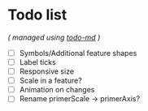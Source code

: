# Todo list

_\( managed using [todo-md](https://github.com/Hypercubed/todo-md) \)_

- [ ] Symbols/Additional feature shapes
- [ ] Label ticks
- [ ] Responsive size
- [ ] Scale in a feature?
- [ ] Animation on changes
- [ ] Rename primerScale -> primerAxis?
